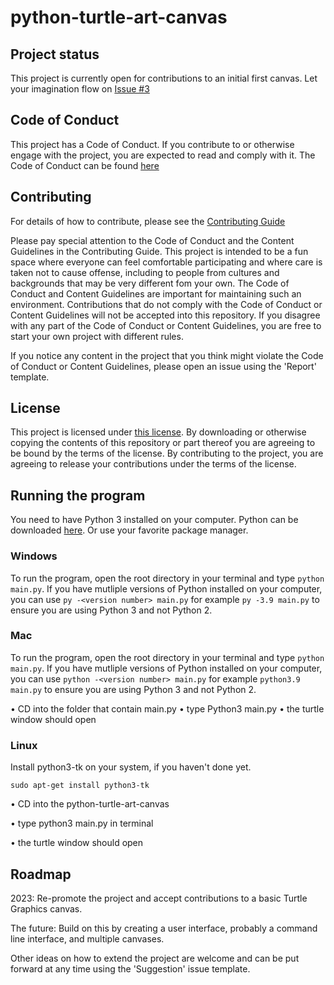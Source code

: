 # python-turtle-art-canvas

## Project status

This project is currently open for contributions to an initial first canvas. Let your imagination flow on [Issue #3](https://github.com/dominicduffin1/python-turtle-art-canvas/issues/3)

## Code of Conduct

This project has a Code of Conduct. If you contribute to or otherwise engage with the project, you are expected to read and comply with it. The Code of Conduct can be found [here](https://github.com/dominicduffin1/python-turtle-art-canvas/blob/parent/CODE_OF_CONDUCT.md)

## Contributing

For details of how to contribute, please see the [Contributing Guide](https://github.com/dominicduffin1/python-turtle-art-canvas/blob/parent/CONTRIBUTING.md)

Please pay special attention to the Code of Conduct and the Content Guidelines in the Contributing Guide. This project is intended to be a fun space where everyone can feel comfortable participating and where care is taken not to cause offense, including to people from cultures and backgrounds that may be very different fom your own. The Code of Conduct and Content Guidelines are important for maintaining such an environment. Contributions that do not comply with the Code of Conduct or Content Guidelines will not be accepted into this repository. If you disagree with any part of the Code of Conduct or Content Guidelines, you are free to start your own project with different rules.

If you notice any content in the project that you think might violate the Code of Conduct or Content Guidelines, please open an issue using the 'Report' template.

## License

This project is licensed under [this license](https://github.com/dominicduffin1/python-turtle-art-canvas/blob/parent/LICENSE). By downloading or otherwise copying the contents of this repository or part thereof you are agreeing to be bound by the terms of the license. By contributing to the project, you are agreeing to release your contributions under the terms of the license.

## Running the program

You need to have Python 3 installed on your computer. Python can be downloaded [here](https://www.python.org/downloads/). Or use your favorite package manager.

### Windows

To run the program, open the root directory in your terminal and type `python main.py`. If you have mutliple versions of Python installed on your computer, you can use `py -<version number> main.py` for example `py -3.9 main.py` to ensure you are using Python 3 and not Python 2.

### Mac

To run the program, open the root directory in your terminal and type `python main.py`. If you have mutliple versions of Python installed on your computer, you can use `python -<version number> main.py` for example `python3.9 main.py` to ensure you are using Python 3 and not Python 2.

• CD into the folder that contain main.py
• type Python3 main.py
• the turtle window should open

### Linux

Install python3-tk on your system, if you haven't done yet.

`sudo apt-get install python3-tk`

• CD into the python-turtle-art-canvas

• type python3 main.py in terminal

• the turtle window should open

## Roadmap

2023: Re-promote the project and accept contributions to a basic Turtle Graphics canvas.

The future: Build on this by creating a user interface, probably a command line interface, and multiple canvases.

Other ideas on how to extend the project are welcome and can be put forward at any time using the 'Suggestion' issue template.
